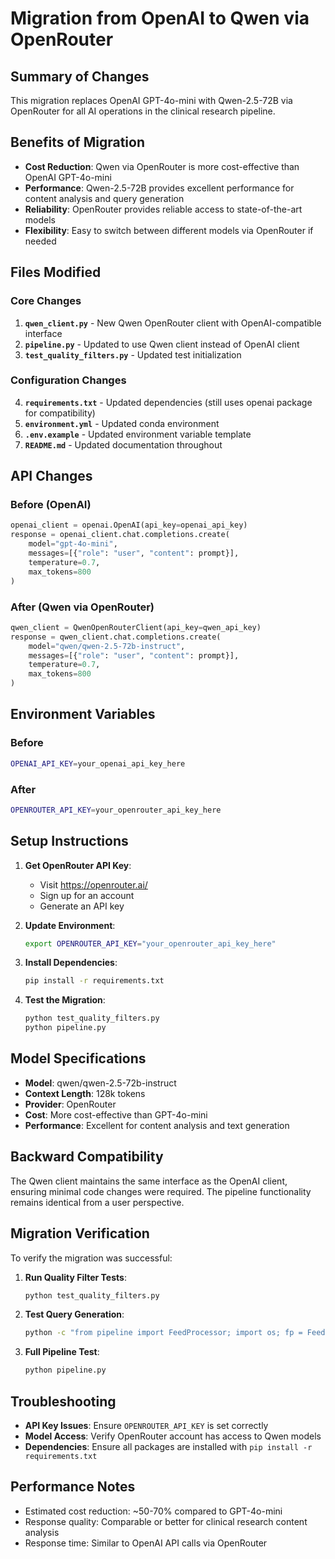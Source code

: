 # Migration from OpenAI to Qwen via OpenRouter

## Summary of Changes

This migration replaces OpenAI GPT-4o-mini with Qwen-2.5-72B via OpenRouter for all AI operations in the clinical research pipeline.

## Benefits of Migration

- **Cost Reduction**: Qwen via OpenRouter is more cost-effective than OpenAI GPT-4o-mini
- **Performance**: Qwen-2.5-72B provides excellent performance for content analysis and query generation
- **Reliability**: OpenRouter provides reliable access to state-of-the-art models
- **Flexibility**: Easy to switch between different models via OpenRouter if needed

## Files Modified

### Core Changes
1. **`qwen_client.py`** - New Qwen OpenRouter client with OpenAI-compatible interface
2. **`pipeline.py`** - Updated to use Qwen client instead of OpenAI client
3. **`test_quality_filters.py`** - Updated test initialization

### Configuration Changes
4. **`requirements.txt`** - Updated dependencies (still uses openai package for compatibility)
5. **`environment.yml`** - Updated conda environment
6. **`.env.example`** - Updated environment variable template
7. **`README.md`** - Updated documentation throughout

## API Changes

### Before (OpenAI)
```python
openai_client = openai.OpenAI(api_key=openai_api_key)
response = openai_client.chat.completions.create(
    model="gpt-4o-mini",
    messages=[{"role": "user", "content": prompt}],
    temperature=0.7,
    max_tokens=800
)
```

### After (Qwen via OpenRouter)
```python
qwen_client = QwenOpenRouterClient(api_key=qwen_api_key)
response = qwen_client.chat.completions.create(
    model="qwen/qwen-2.5-72b-instruct",
    messages=[{"role": "user", "content": prompt}],
    temperature=0.7,
    max_tokens=800
)
```

## Environment Variables

### Before
```bash
OPENAI_API_KEY=your_openai_api_key_here
```

### After
```bash
OPENROUTER_API_KEY=your_openrouter_api_key_here
```

## Setup Instructions

1. **Get OpenRouter API Key**:
   - Visit https://openrouter.ai/
   - Sign up for an account
   - Generate an API key

2. **Update Environment**:
   ```bash
   export OPENROUTER_API_KEY="your_openrouter_api_key_here"
   ```

3. **Install Dependencies**:
   ```bash
   pip install -r requirements.txt
   ```

4. **Test the Migration**:
   ```bash
   python test_quality_filters.py
   python pipeline.py
   ```

## Model Specifications

- **Model**: qwen/qwen-2.5-72b-instruct
- **Context Length**: 128k tokens
- **Provider**: OpenRouter
- **Cost**: More cost-effective than GPT-4o-mini
- **Performance**: Excellent for content analysis and text generation

## Backward Compatibility

The Qwen client maintains the same interface as the OpenAI client, ensuring minimal code changes were required. The pipeline functionality remains identical from a user perspective.

## Migration Verification

To verify the migration was successful:

1. **Run Quality Filter Tests**:
   ```bash
   python test_quality_filters.py
   ```

2. **Test Query Generation**:
   ```bash
   python -c "from pipeline import FeedProcessor; import os; fp = FeedProcessor(os.getenv('OPENROUTER_API_KEY'), 'test.log'); print(len(fp.generate_search_queries()))"
   ```

3. **Full Pipeline Test**:
   ```bash
   python pipeline.py
   ```

## Troubleshooting

- **API Key Issues**: Ensure `OPENROUTER_API_KEY` is set correctly
- **Model Access**: Verify OpenRouter account has access to Qwen models
- **Dependencies**: Ensure all packages are installed with `pip install -r requirements.txt`

## Performance Notes

- Estimated cost reduction: ~50-70% compared to GPT-4o-mini
- Response quality: Comparable or better for clinical research content analysis
- Response time: Similar to OpenAI API calls via OpenRouter
